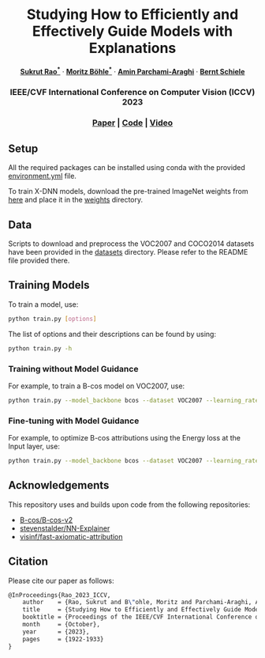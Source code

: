 <p align="center">
<h1 align="center">
Studying How to Efficiently and Effectively Guide Models with Explanations
</h1>

<p align="center">
<a href="https://sukrutrao.github.io"><strong>Sukrut Rao<sup>*</sup></strong></a>
·
<a href="https://www.mpi-inf.mpg.de/departments/computer-vision-and-machine-learning/people/moritz-boehle/"><strong>Moritz Böhle<sup>*</sup></strong></a>
·
<a href="https://www.linkedin.com/in/amin-parchami"><strong>Amin Parchami-Araghi</strong></a>
·
<a href="https://www.mpi-inf.mpg.de/departments/computer-vision-and-machine-learning/people/bernt-schiele"><strong>Bernt Schiele</strong></a>
</p>
  
<h3 align="center">
IEEE/CVF International Conference on Computer Vision (ICCV) 2023
</h3>
  
<h3 align="center">
<a href="https://openaccess.thecvf.com/content/ICCV2023/html/Rao_Studying_How_to_Efficiently_and_Effectively_Guide_Models_with_Explanations_ICCV_2023_paper.html">Paper</a>
|
<a href="https://github.com/sukrutrao/Model-Guidance">Code</a>
|
<a href="https://youtu.be/g9tKVe3fEcQ?feature=shared">Video</a>
</h3>
</p>

## Setup 

All the required packages can be installed using conda with the provided [environment.yml](environment.yml) file.

To train X-DNN models, download the pre-trained ImageNet weights from [here](https://github.com/visinf/fast-axiomatic-attribution) and place it in the [weights](weights) directory.

## Data

Scripts to download and preprocess the VOC2007 and COCO2014 datasets have been provided in the [datasets](datasets) directory. Please refer to the README file provided there.

## Training Models

To train a model, use:

```bash
python train.py [options]
```

The list of options and their descriptions can be found by using:

```bash
python train.py -h
```

### Training without Model Guidance

For example, to train a B-cos model on VOC2007, use:

```bash
python train.py --model_backbone bcos --dataset VOC2007 --learning_rate 1e-4 --train_batch_size 64 --total_epochs 300
```

### Fine-tuning with Model Guidance

For example, to optimize B-cos attributions using the Energy loss at the Input layer, use:

```bash
python train.py --model_backbone bcos --dataset VOC2007 --learning_rate 1e-4 --train_batch_size 64 --total_epochs 50 --optimize_explanations --model_path models/VOC2007/bcos_standard_attrNone_loclossNone_origNone_resnet50_lr1e-04_sll1.0_layerInput/model_checkpoint_f1_best.pt --localization_loss_lambda 1e-3 --layer Input --localization_loss_fn Energy --pareto
```

## Acknowledgements

This repository uses and builds upon code from the following repositories:
* [B-cos/B-cos-v2](https://github.com/B-cos/B-cos-v2)
* [stevenstalder/NN-Explainer](https://github.com/stevenstalder/NN-Explainer)
* [visinf/fast-axiomatic-attribution](https://github.com/visinf/fast-axiomatic-attribution)

## Citation

Please cite our paper as follows:

```tex
@InProceedings{Rao_2023_ICCV,
    author    = {Rao, Sukrut and B\"ohle, Moritz and Parchami-Araghi, Amin and Schiele, Bernt},
    title     = {Studying How to Efficiently and Effectively Guide Models with Explanations},
    booktitle = {Proceedings of the IEEE/CVF International Conference on Computer Vision (ICCV)},
    month     = {October},
    year      = {2023},
    pages     = {1922-1933}
}
```



